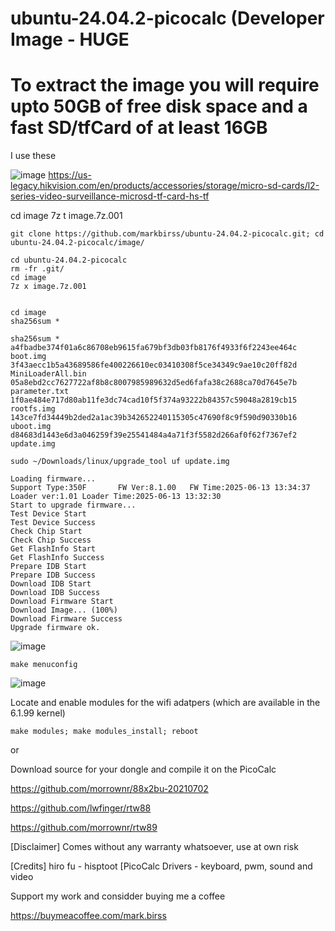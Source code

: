 # ubuntu-24.04.2-picocalc (Developer Image - HUGE

# To extract the image you will require upto 50GB of free disk space and a fast SD/tfCard of at least 16GB
I use these

![image](https://github.com/user-attachments/assets/6a03eee2-4ac7-4e76-a0b6-f68768c010ff)
https://us-legacy.hikvision.com/en/products/accessories/storage/micro-sd-cards/l2-series-video-surveillance-microsd-tf-card-hs-tf

cd image
7z t image.7z.001


```
git clone https://github.com/markbirss/ubuntu-24.04.2-picocalc.git; cd ubuntu-24.04.2-picocalc/image/

cd ubuntu-24.04.2-picocalc
rm -fr .git/
cd image
7z x image.7z.001


cd image
sha256sum *

```

```
sha256sum *
a4fbadbe374f01a6c86708eb9615fa679bf3db03fb8176f4933f6f2243ee464c  boot.img
3f43aecc1b5a43689586fe400226610ec03410308f5ce34349c9ae10c20ff82d  MiniLoaderAll.bin
05a8ebd2cc7627722af8b8c8007985989632d5ed6fafa38c2688ca70d7645e7b  parameter.txt
1f0ae484e717d80ab11fe3dc74cad10f5f374a93222b84357c59048a2819cb15  rootfs.img
143ce7fd34449b2ded2a1ac39b342652240115305c47690f8c9f590d90330b16  uboot.img
d84683d1443e6d3a046259f39e25541484a4a71f3f5582d266af0f62f7367ef2  update.img
```




```
sudo ~/Downloads/linux/upgrade_tool uf update.img

Loading firmware...
Support Type:350F       FW Ver:8.1.00   FW Time:2025-06-13 13:34:37
Loader ver:1.01 Loader Time:2025-06-13 13:32:30
Start to upgrade firmware...
Test Device Start
Test Device Success
Check Chip Start
Check Chip Success
Get FlashInfo Start
Get FlashInfo Success
Prepare IDB Start
Prepare IDB Success
Download IDB Start
Download IDB Success
Download Firmware Start
Download Image... (100%)
Download Firmware Success
Upgrade firmware ok.

```

![image](https://github.com/user-attachments/assets/a4eadc3f-982c-49f1-bc2e-6a3b713f3de9)

```
make menuconfig
```

![image](https://github.com/user-attachments/assets/6569b411-5ac0-41ef-8ef2-9357767457c4)

Locate and enable modules for the wifi adatpers (which are available in the 6.1.99 kernel)

```
make modules; make modules_install; reboot
```

or

Download source for your dongle and compile it on the PicoCalc

https://github.com/morrownr/88x2bu-20210702

https://github.com/lwfinger/rtw88

https://github.com/morrownr/rtw89

[Disclaimer] Comes without any warranty whatsoever, use at own risk

[Credits] hiro fu - hisptoot [PicoCalc Drivers - keyboard, pwm, sound and video

Support my work and considder buying me a coffee

https://buymeacoffee.com/mark.birss
